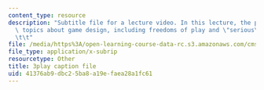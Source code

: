 ```yaml
---
content_type: resource
description: "Subtitle file for a lecture video. In this lecture, the professors describe\
  \ topics about game design, including freedoms of play and \"serious\" games.\t\t\
  \t\t"
file: /media/https%3A/open-learning-course-data-rc.s3.amazonaws.com/cms-611j-creating-video-games-fall-2014/41376ab9dbc25ba8a19efaea28a1fc61_zzKSn1Y80F4.vtt
file_type: application/x-subrip
resourcetype: Other
title: 3play caption file
uid: 41376ab9-dbc2-5ba8-a19e-faea28a1fc61
---
```

